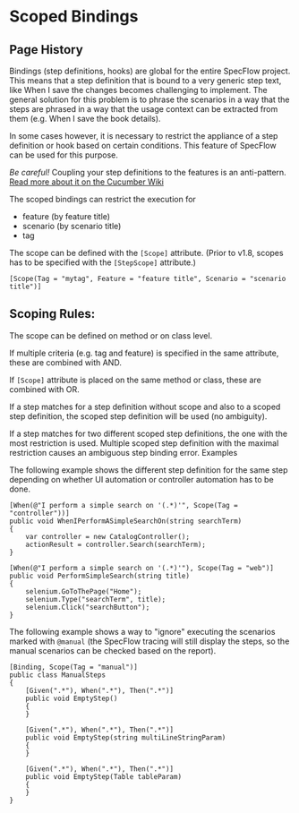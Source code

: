 # Scoped Bindings

## Page History
Bindings (step definitions, hooks) are global for the entire SpecFlow project. This means that a step definition that is bound to a very generic step text, like When I save the changes becomes challenging to implement. The general solution for this problem is to phrase the scenarios in a way that the steps are phrased in a way that the usage context can be extracted from them (e.g. When I save the book details).

In some cases however, it is necessary to restrict the appliance of a step definition or hook based on certain conditions. This feature of SpecFlow can be used for this purpose.

*Be careful!* Coupling your step definitions to the features is an anti-pattern. [Read more about it on the Cucumber Wiki](https://github.com/cucumber/cucumber/wiki/Feature-Coupled-Step-Definitions-(Antipattern))

The scoped bindings can restrict the execution for

* feature (by feature title)
* scenario (by scenario title)
* tag

The scope can be defined with the `[Scope]` attribute. (Prior to v1.8, scopes has to be specified with the `[StepScope]` attribute.)

    [Scope(Tag = "mytag", Feature = "feature title", Scenario = "scenario title")] 

## Scoping Rules:

The scope can be defined on method or on class level.

If multiple criteria (e.g. tag and feature) is specified in the same attribute, these are combined with AND.

If `[Scope]` attribute is placed on the same method or class, these are combined with OR.

If a step matches for a step definition without scope and also to a scoped step definition, the scoped step definition will be used (no ambiguity).

If a step matches for two different scoped step definitions, the one with the most restriction is used.
Multiple scoped step definition with the maximal restriction causes an ambiguous step binding error.
Examples

The following example shows the different step definition for the same step depending on whether UI automation or controller automation has to be done.

    [When(@"I perform a simple search on '(.*)'", Scope(Tag = "controller"))]
    public void WhenIPerformASimpleSearchOn(string searchTerm)
    {
        var controller = new CatalogController();
        actionResult = controller.Search(searchTerm);
    }

    [When(@"I perform a simple search on '(.*)'"), Scope(Tag = "web")]
    public void PerformSimpleSearch(string title)
    {
        selenium.GoToThePage("Home");
        selenium.Type("searchTerm", title);
        selenium.Click("searchButton");
    }
The following example shows a way to "ignore" executing the scenarios marked with `@manual` (the SpecFlow tracing will still display the steps, so the manual scenarios can be checked based on the report).

    [Binding, Scope(Tag = "manual")]
    public class ManualSteps
    {
        [Given(".*"), When(".*"), Then(".*")]
        public void EmptyStep()
        {
        }

        [Given(".*"), When(".*"), Then(".*")]
        public void EmptyStep(string multiLineStringParam)
        {
        }

        [Given(".*"), When(".*"), Then(".*")]
        public void EmptyStep(Table tableParam)
        {
        }
    }